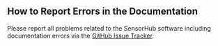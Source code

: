 How to Report Errors in the Documentation
---

Please report all problems related to the SensorHub software including documentation errors via the [GitHub Issue Tracker](https://github.com/sensiasoft/sensorhub/issues).